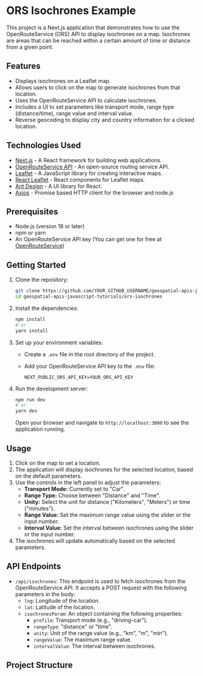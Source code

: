 # ORS Isochrones Example

This project is a Next.js application that demonstrates how to use the OpenRouteService (ORS) API to display isochrones on a map. Isochrones are areas that can be reached within a certain amount of time or distance from a given point.

## Features

-   Displays isochrones on a Leaflet map.
-   Allows users to click on the map to generate isochrones from that location.
-   Uses the OpenRouteService API to calculate isochrones.
-   Includes a UI to set parameters like transport mode, range type (distance/time), range value and interval value.
-   Reverse geocoding to display city and country information for a clicked location.

## Technologies Used

-   [Next.js](https://nextjs.org/) - A React framework for building web applications.
-   [OpenRouteService API](https://openrouteservice.org/) - An open-source routing service API.
-   [Leaflet](https://leafletjs.com/) - A JavaScript library for creating interactive maps.
-   [React Leaflet](https://react-leaflet.js.org/) - React components for Leaflet maps.
-   [Ant Design](https://ant.design/) - A UI library for React.
-   [Axios](https://axios-http.com/docs/intro) - Promise based HTTP client for the browser and node.js

## Prerequisites

-   Node.js (version 18 or later)
-   npm or yarn
-   An OpenRouteService API key (You can get one for free at [OpenRouteService](https://openrouteservice.org/))

## Getting Started

1.  Clone the repository:

    ```bash
    git clone https://github.com/YOUR_GITHUB_USERNAME/geospatial-apis-javascript-tutorials.git
    cd geospatial-apis-javascript-tutorials/ors-isochrones
    ```

2.  Install the dependencies:

    ```bash
    npm install
    # or
    yarn install
    ```

3.  Set up your environment variables:

    -   Create a `.env` file in the root directory of the project.
    -   Add your OpenRouteService API key to the `.env` file:

        ```
        NEXT_PUBLIC_ORS_API_KEY=YOUR_ORS_API_KEY
        ```

4.  Run the development server:

    ```bash
    npm run dev
    # or
    yarn dev
    ```

    Open your browser and navigate to `http://localhost:3000` to see the application running.

## Usage

1.  Click on the map to set a location.
2.  The application will display isochrones for the selected location, based on the default parameters.
3.  Use the controls in the left panel to adjust the parameters:
    -   **Transport Mode:** Currently set to "Car".
    -   **Range Type:** Choose between "Distance" and "Time".
    -   **Unity:** Select the unit for distance ("Kilometers", "Meters") or time ("minutes").
    -   **Range Value:** Set the maximum range value using the slider or the input number.
    -   **Interval Value:** Set the interval between isochrones using the slider or the input number.
4.  The isochrones will update automatically based on the selected parameters.

## API Endpoints

-   `/api/isochrones`: This endpoint is used to fetch isochrones from the OpenRouteService API. It accepts a POST request with the following parameters in the body:
    -   `lng`: Longitude of the location.
    -   `lat`: Latitude of the location.
    -   `isochronesParam`: An object containing the following properties:
        -   `profile`: Transport mode (e.g., "driving-car").
        -   `rangeType`: "distance" or "time".
        -   `unity`: Unit of the range value (e.g., "km", "m", "min").
        -   `rangeValue`: The maximum range value.
        -   `intervalValue`: The interval between isochrones.

## Project Structure
